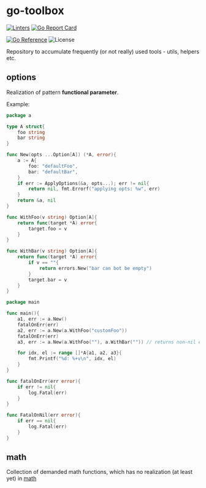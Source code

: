 # go-toolbox
[![Linters](https://github.com/horockey/go-toolbox/actions/workflows/main.yaml/badge.svg)](https://github.com/horockey/go-toolbox/actions/workflows/main.yaml)
[![Go Report Card](https://goreportcard.com/badge/github.com/horockey/go-toolbox)](https://goreportcard.com/report/github.com/horockey/go-toolbox)

[![Go Reference](https://pkg.go.dev/badge/github.com/horockey/go-toolbox.svg)](https://pkg.go.dev/github.com/horockey/go-toolbox)
![License](https://img.shields.io/github/license/horockey/go-toolbox)

Repository to accumulate frequently (or not really) used tools - utils, helpers etc.

## options

Realization of pattern **functional parameter**.

Example:
```go
package a

type A struct{
    foo string
    bar string
}

func New(opts ...Option[A]) (*A, error){
    a := A{
        foo: "defaultFoo",
        bar: "defaultBar",
    }
    if err := ApplyOptions(&a, opts...); err != nil{
        return nil, fmt.Errorf("applying opts: %w", err)
    }
    return &a, nil
}

func WithFoo(v string) Option[A]{
    return func(target *A) error{
        target.foo = v
    }
}

func WithBar(v string) Option[A]{
    return func(target *A) error{
        if v == ""{
            return errors.New("bar can bot be empty")
        }
        target.bar = v
    }
}
```

```go
package main

func main(){
    a1, err := a.New()
    fatalOnErr(err)
    a2, err := a.New(a.WithFoo("customFoo"))
    fatalOnErr(err)
    a3, err := a.New(a.WithFoo(""), a.WithBar("")) // returns non-nil err

    for idx, el := range []*A{a1, a2, a3}{
        fmt.Printf("%d: %+v\n", idx, el)
    }
}

func fatalOnErr(err error){
    if err != nil{
        log.Fatal(err)
    }
}

func FatalOnNil(err error){
    if err == nil{
        log.Fatal(err)
    }
}
```

## math

Collection of demanded math functions, which has no realization (at least yet) in [math](https://pkg.go.dev/math)